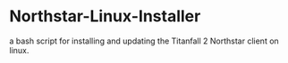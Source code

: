 # Northstar-Linux-Installer
a bash script for installing and updating the Titanfall 2 Northstar client on linux. 
